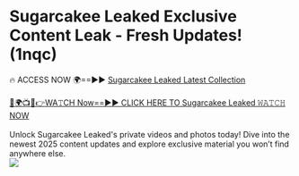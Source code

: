 # Sugarcakee Leaked Exclusive Content Leak - Fresh Updates! (1nqc)

🔥 ACCESS NOW 🌍==►► <a href="https://tinyurl.com/kvy9nzfs" rel="nofollow">Sugarcakee Leaked Latest Collection</a>
<br><br>
[🔴🌍📺📱👉WA𝚃CH Now==►► CLICK HERE TO Sugarcakee Leaked 𝚆𝙰𝚃𝙲𝙷 NOW](https://tinyurl.com/kvy9nzfs)
<br><br>
Unlock Sugarcakee Leaked's private videos and photos today! Dive into the newest 2025 content updates and explore exclusive material you won’t find anywhere else.
<br>
<a href="https://tinyurl.com/kvy9nzfs" rel="nofollow" data-target="animated-image.originalLink"><img src="https://camo.githubusercontent.com/8a4f000d20f83aca3bf7ec5f350d767afa0574a8a352519fd8cfa583a6f93a33/68747470733a2f2f692e696d6775722e636f6d2f644a486b345a712e676966" data-canonical-src="https://i.imgur.com/dJHk4Zq.gif" style="max-width: 100%; display: inline-block;" data-target="animated-image.originalImage"></a>
<br>
